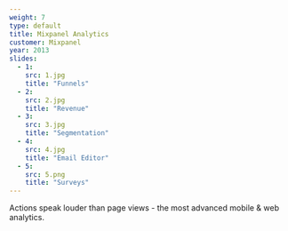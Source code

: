 ```yaml
---
weight: 7
type: default
title: Mixpanel Analytics
customer: Mixpanel
year: 2013
slides:
  - 1:
    src: 1.jpg
    title: "Funnels"
  - 2:
    src: 2.jpg
    title: "Revenue"
  - 3:
    src: 3.jpg
    title: "Segmentation"
  - 4:
    src: 4.jpg
    title: "Email Editor"
  - 5:
    src: 5.png
    title: "Surveys"
---
```

Actions speak louder than page views - the most advanced mobile & web analytics.
